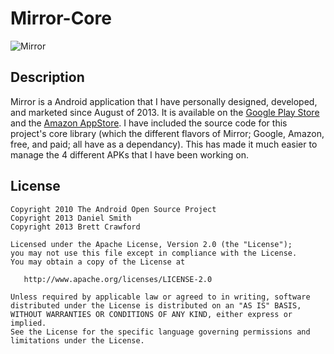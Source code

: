 Mirror-Core
===========

![Mirror](https://dl.dropboxusercontent.com/u/6900419/mirror_res/mirrorFree.png)

Description
-----------

Mirror is a Android application that I have personally designed, developed, and marketed since August of 2013. It 
is available on the [Google Play Store](https://play.google.com/store/apps/details?id=com.wckd_dev.mirror) 
and the [Amazon AppStore](http://www.amazon.com/gp/mas/dl/android?p=com.wckd_dev.mirror). I have included the source
code for this project's core library (which the different flavors of Mirror; Google, Amazon, free, and paid; 
all have as a dependancy). This has made it much easier to manage the 4 different APKs that I have been working on.

License
-------

    Copyright 2010 The Android Open Source Project
    Copyright 2013 Daniel Smith
    Copyright 2013 Brett Crawford

    Licensed under the Apache License, Version 2.0 (the "License");
    you may not use this file except in compliance with the License.
    You may obtain a copy of the License at

       http://www.apache.org/licenses/LICENSE-2.0

    Unless required by applicable law or agreed to in writing, software
    distributed under the License is distributed on an "AS IS" BASIS,
    WITHOUT WARRANTIES OR CONDITIONS OF ANY KIND, either express or implied.
    See the License for the specific language governing permissions and
    limitations under the License.

